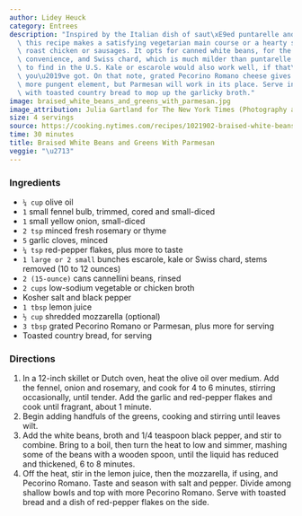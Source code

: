 ```yaml
---
author: Lidey Heuck
category: Entrees
description: "Inspired by the Italian dish of saut\xE9ed puntarelle and white beans,\
  \ this recipe makes a satisfying vegetarian main course or a hearty side dish for\
  \ roast chicken or sausages. It opts for canned white beans, for the sake of weeknight\
  \ convenience, and Swiss chard, which is much milder than puntarelle and easier\
  \ to find in the U.S. Kale or escarole would also work well, if that\u2019s what\
  \ you\u2019ve got. On that note, grated Pecorino Romano cheese gives the broth a\
  \ more pungent element, but Parmesan will work in its place. Serve in shallow bowls\
  \ with toasted country bread to mop up the garlicky broth."
image: braised_white_beans_and_greens_with_parmesan.jpg
image_attribution: Julia Gartland for The New York Times (Photography and Styling)
size: 4 servings
source: https://cooking.nytimes.com/recipes/1021902-braised-white-beans-and-greens-with-parmesanundefined
time: 30 minutes
title: Braised White Beans and Greens With Parmesan
veggie: "\u2713"
---
```

### Ingredients

* `¼ cup` olive oil
* `1` small fennel bulb, trimmed, cored and small-diced
* `1` small yellow onion, small-diced
* `2 tsp` minced fresh rosemary or thyme
* `5` garlic cloves, minced
* `¼ tsp` red-pepper flakes, plus more to taste
* `1 large or 2 small` bunches escarole, kale or Swiss chard, stems removed (10 to 12 ounces)
* `2 (15-ounce)` cans cannellini beans, rinsed
* `2 cups` low-sodium vegetable or chicken broth
* Kosher salt and black pepper
* `1 tbsp` lemon juice
* `½ cup` shredded mozzarella (optional)
* `3 tbsp` grated Pecorino Romano or Parmesan, plus more for serving
* Toasted country bread, for serving

### Directions

1. In a 12-inch skillet or Dutch oven, heat the olive oil over medium. Add the fennel, onion and rosemary, and cook for 4 to 6 minutes, stirring occasionally, until tender. Add the garlic and red-pepper flakes and cook until fragrant, about 1 minute.
2. Begin adding handfuls of the greens, cooking and stirring until leaves wilt.
3. Add the white beans, broth and 1/4 teaspoon black pepper, and stir to combine. Bring to a boil, then turn the heat to low and simmer, mashing some of the beans with a wooden spoon, until the liquid has reduced and thickened, 6 to 8 minutes.
4. Off the heat, stir in the lemon juice, then the mozzarella, if using, and Pecorino Romano. Taste and season with salt and pepper. Divide among shallow bowls and top with more Pecorino Romano. Serve with toasted bread and a dish of red-pepper flakes on the side.